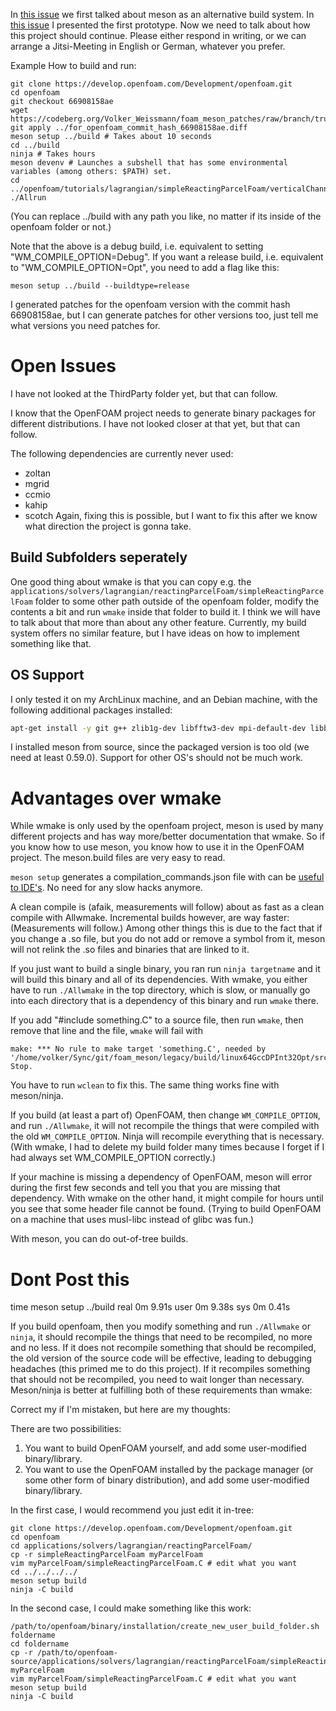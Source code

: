 In [this issue](https://develop.openfoam.com/Development/openfoam/-/issues/1936) we first talked about meson as an alternative build system.  In [this issue](https://develop.openfoam.com/Development/openfoam/-/issues/1984#note_57979) I presented the first prototype. Now we need to talk about how this project should continue. Please either respond in writing, or we can arrange a Jitsi-Meeting in English or German, whatever you prefer.

Example How to build and run:

```shell
git clone https://develop.openfoam.com/Development/openfoam.git
cd openfoam
git checkout 66908158ae
wget https://codeberg.org/Volker_Weissmann/foam_meson_patches/raw/branch/trunk/for_openfoam_commit_hash_66908158ae.diff
git apply ../for_openfoam_commit_hash_66908158ae.diff
meson setup ../build # Takes about 10 seconds
cd ../build
ninja # Takes hours
meson devenv # Launches a subshell that has some environmental variables (among others: $PATH) set.
cd ../openfoam/tutorials/lagrangian/simpleReactingParcelFoam/verticalChannel
./Allrun

```
(You can replace ../build with any path you like, no matter if its inside of the openfoam folder or not.)

Note that the above is a debug build, i.e. equivalent to setting "WM_COMPILE_OPTION=Debug". If you want a release build, i.e. equivalent to "WM_COMPILE_OPTION=Opt", you need to add a flag like this:
```
meson setup ../build --buildtype=release
```

I generated patches for the openfoam version with the commit hash 66908158ae, but I can generate patches for other versions too, just tell me what versions you need patches for.

# Open Issues

I have not looked at the ThirdParty folder yet, but that can follow.

I know that the OpenFOAM project needs to generate binary packages for different distributions. I have not looked closer at that yet, but that can follow.

The following dependencies are currently never used:
 - zoltan
 - mgrid
 - ccmio
 - kahip
 - scotch
Again, fixing this is possible, but I want to fix this after we know what direction the project is gonna take.

## Build Subfolders seperately

One good thing about wmake is that you can copy e.g. the `applications/solvers/lagrangian/reactingParcelFoam/simpleReactingParcelFoam` folder to some other path outside of the openfoam folder, modify the contents a bit and run `wmake` inside that folder to build it. I think we will have to talk about that more than about any other feature. Currently, my build system offers no similar feature, but I have ideas on how to implement something like that.

## OS Support
I only tested it on my ArchLinux machine, and an Debian machine, with the following additional packages installed:
```sh
apt-get install -y git g++ zlib1g-dev libfftw3-dev mpi-default-dev libboost-system-dev flex
```
I installed meson from source, since the packaged version is too old (we need at least 0.59.0).
Support for other OS's should not be much work.


# Advantages over wmake

While wmake is only used by the openfoam project, meson is used by many different projects and has way more/better documentation that wmake. So if you know how to use meson, you know how to use it in the OpenFOAM project. The meson.build files are very easy to read.

`meson setup` generates a compilation_commands.json file with can be [useful to IDE's](https://openfoamwiki.net/index.php/HowTo_Use_OpenFOAM_with_Visual_Studio_Code). No need for any slow hacks anymore.

A clean compile is (afaik, measurements will follow) about as fast as a clean compile with Allwmake. Incremental builds however, are way faster: (Measurements will follow.) Among other things this is due to the fact that if you change a .so file, but you do not add or remove a symbol from it, meson will not relink the .so files and binaries that are linked to it.

If you just want to build a single binary, you ran run `ninja targetname` and it will build this binary and all of its dependencies. With wmake, you either have to run `./Allwmake` in the top directory, which is slow, or manually go into each directory that is a dependency of this binary and run `wmake` there.

If you add "#include something.C" to a source file, then run `wmake`, then remove that line and the file, `wmake` will fail with
```
make: *** No rule to make target 'something.C', needed by '/home/volker/Sync/git/foam_meson/legacy/build/linux64GccDPInt32Opt/src/parallel/reconstruct/faReconstruct/processorFaMeshes.C.dep'.  Stop.
```
You have to run `wclean` to fix this. The same thing works fine with meson/ninja.

If you build (at least a part of) OpenFOAM, then change `WM_COMPILE_OPTION`, and run `./Allwmake`, it will not recompile the things that were compiled with the old `WM_COMPILE_OPTION`. Ninja will recompile everything that is necessary. (With wmake, I had to delete my build folder many times because I forget if I had always set WM_COMPILE_OPTION correctly.)

If your machine is missing a dependency of OpenFOAM, meson will error during the first few seconds and tell you that you are missing that dependency. With wmake on the other hand, it might compile for hours until you see that some header file cannot be found. (Trying to build OpenFOAM on a machine that uses musl-libc instead of glibc was fun.)

With meson, you can do out-of-tree builds.






# Dont Post this




time meson setup ../build
real	0m 9.91s
user	0m 9.38s
sys	0m 0.41s







If you build openfoam, then you modify something and run `./Allwmake` or `ninja`, it should recompile the things that need to be recompiled, no more and no less. If it does not recompile something that should be recompiled, the old version of the source code will be effective, leading to debugging headaches (this primed me to do this project). If it recompiles something that should not be recompiled, you need to wait longer than necessary. Meson/ninja is better at fulfilling both of these requirements than wmake:










Correct my if I'm mistaken, but here are my thoughts:

There are two possibilities:
1. You want to build OpenFOAM yourself, and add some user-modified binary/library.
2. You want to use the OpenFOAM installed by the package manager (or some other form of binary distribution), and add some user-modified binary/library.

In the first case, I would recommend you just edit it in-tree:
```
git clone https://develop.openfoam.com/Development/openfoam.git
cd openfoam
cd applications/solvers/lagrangian/reactingParcelFoam/
cp -r simpleReactingParcelFoam myParcelFoam
vim myParcelFoam/simpleReactingParcelFoam.C # edit what you want
cd ../../../../
meson setup build
ninja -C build
```

In the second case, I could make something like this work:
```
/path/to/openfoam/binary/installation/create_new_user_build_folder.sh foldername
cd foldername
cp -r /path/to/openfoam-source/applications/solvers/lagrangian/reactingParcelFoam/simpleReactingParcelFoam myParcelFoam
vim myParcelFoam/simpleReactingParcelFoam.C # edit what you want
meson setup build
ninja -C build
```
